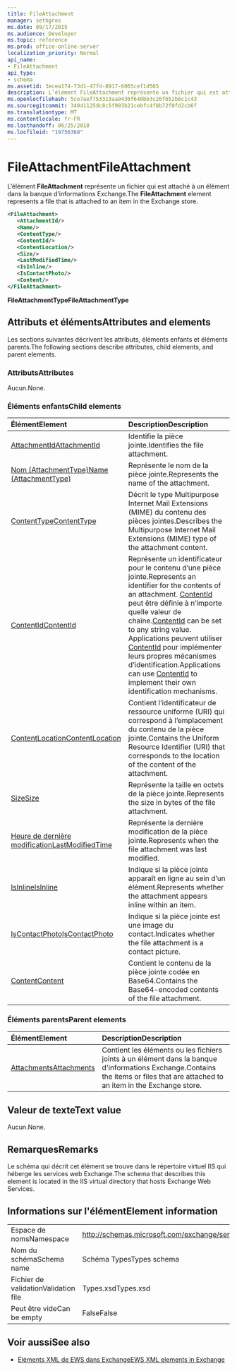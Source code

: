 ```yaml
---
title: FileAttachment
manager: sethgros
ms.date: 09/17/2015
ms.audience: Developer
ms.topic: reference
ms.prod: office-online-server
localization_priority: Normal
api_name:
- FileAttachment
api_type:
- schema
ms.assetid: 3ecea174-73d1-47fd-8917-6065cef1d565
description: L’élément FileAttachment représente un fichier qui est attaché à un élément dans la banque d’informations Exchange.
ms.openlocfilehash: 5ce7aef753313aa9430f640bb3c26f652b8c1c43
ms.sourcegitcommit: 34041125dc8c5f993b21cebfc4f8b72f0fd2cb6f
ms.translationtype: MT
ms.contentlocale: fr-FR
ms.lasthandoff: 06/25/2018
ms.locfileid: "19756368"
---
```

# <a name="fileattachment"></a><span data-ttu-id="d5ad2-103">FileAttachment</span><span class="sxs-lookup"><span data-stu-id="d5ad2-103">FileAttachment</span></span>

<span data-ttu-id="d5ad2-104">L’élément **FileAttachment** représente un fichier qui est attaché à un élément dans la banque d’informations Exchange.</span><span class="sxs-lookup"><span data-stu-id="d5ad2-104">The **FileAttachment** element represents a file that is attached to an item in the Exchange store.</span></span> 
  
```XML
<FileAttachment>
   <AttachmentId/>
   <Name/>
   <ContentType/>
   <ContentId/>
   <ContentLocation/>
   <Size/>
   <LastModifiedTime/>
   <IsInline/>
   <IsContactPhoto/>
   <Content/>
</FileAttachment>
```

 <span data-ttu-id="d5ad2-105">**FileAttachmentType**</span><span class="sxs-lookup"><span data-stu-id="d5ad2-105">**FileAttachmentType**</span></span>
## <a name="attributes-and-elements"></a><span data-ttu-id="d5ad2-106">Attributs et éléments</span><span class="sxs-lookup"><span data-stu-id="d5ad2-106">Attributes and elements</span></span>

<span data-ttu-id="d5ad2-107">Les sections suivantes décrivent les attributs, éléments enfants et éléments parents.</span><span class="sxs-lookup"><span data-stu-id="d5ad2-107">The following sections describe attributes, child elements, and parent elements.</span></span>
  
### <a name="attributes"></a><span data-ttu-id="d5ad2-108">Attributs</span><span class="sxs-lookup"><span data-stu-id="d5ad2-108">Attributes</span></span>

<span data-ttu-id="d5ad2-109">Aucun.</span><span class="sxs-lookup"><span data-stu-id="d5ad2-109">None.</span></span>
  
### <a name="child-elements"></a><span data-ttu-id="d5ad2-110">Éléments enfants</span><span class="sxs-lookup"><span data-stu-id="d5ad2-110">Child elements</span></span>

|<span data-ttu-id="d5ad2-111">**Élément**</span><span class="sxs-lookup"><span data-stu-id="d5ad2-111">**Element**</span></span>|<span data-ttu-id="d5ad2-112">**Description**</span><span class="sxs-lookup"><span data-stu-id="d5ad2-112">**Description**</span></span>|
|:-----|:-----|
|[<span data-ttu-id="d5ad2-113">AttachmentId</span><span class="sxs-lookup"><span data-stu-id="d5ad2-113">AttachmentId</span></span>](attachmentid.md) <br/> |<span data-ttu-id="d5ad2-114">Identifie la pièce jointe.</span><span class="sxs-lookup"><span data-stu-id="d5ad2-114">Identifies the file attachment.</span></span>  <br/> |
|[<span data-ttu-id="d5ad2-115">Nom (AttachmentType)</span><span class="sxs-lookup"><span data-stu-id="d5ad2-115">Name (AttachmentType)</span></span>](name-attachmenttype.md) <br/> |<span data-ttu-id="d5ad2-116">Représente le nom de la pièce jointe.</span><span class="sxs-lookup"><span data-stu-id="d5ad2-116">Represents the name of the attachment.</span></span>  <br/> |
|[<span data-ttu-id="d5ad2-117">ContentType</span><span class="sxs-lookup"><span data-stu-id="d5ad2-117">ContentType</span></span>](contenttype.md) <br/> |<span data-ttu-id="d5ad2-118">Décrit le type Multipurpose Internet Mail Extensions (MIME) du contenu des pièces jointes.</span><span class="sxs-lookup"><span data-stu-id="d5ad2-118">Describes the Multipurpose Internet Mail Extensions (MIME) type of the attachment content.</span></span>  <br/> |
|[<span data-ttu-id="d5ad2-119">ContentId</span><span class="sxs-lookup"><span data-stu-id="d5ad2-119">ContentId</span></span>](contentid.md) <br/> |<span data-ttu-id="d5ad2-120">Représente un identificateur pour le contenu d’une pièce jointe.</span><span class="sxs-lookup"><span data-stu-id="d5ad2-120">Represents an identifier for the contents of an attachment.</span></span> <span data-ttu-id="d5ad2-121">[ContentId](contentid.md) peut être définie à n’importe quelle valeur de chaîne.</span><span class="sxs-lookup"><span data-stu-id="d5ad2-121">[ContentId](contentid.md) can be set to any string value.</span></span> <span data-ttu-id="d5ad2-122">Applications peuvent utiliser [ContentId](contentid.md) pour implémenter leurs propres mécanismes d’identification.</span><span class="sxs-lookup"><span data-stu-id="d5ad2-122">Applications can use [ContentId](contentid.md) to implement their own identification mechanisms.</span></span>  <br/> |
|[<span data-ttu-id="d5ad2-123">ContentLocation</span><span class="sxs-lookup"><span data-stu-id="d5ad2-123">ContentLocation</span></span>](contentlocation.md) <br/> |<span data-ttu-id="d5ad2-124">Contient l’identificateur de ressource uniforme (URI) qui correspond à l’emplacement du contenu de la pièce jointe.</span><span class="sxs-lookup"><span data-stu-id="d5ad2-124">Contains the Uniform Resource Identifier (URI) that corresponds to the location of the content of the attachment.</span></span>  <br/> |
|[<span data-ttu-id="d5ad2-125">Size</span><span class="sxs-lookup"><span data-stu-id="d5ad2-125">Size</span></span>](size.md) <br/> |<span data-ttu-id="d5ad2-126">Représente la taille en octets de la pièce jointe.</span><span class="sxs-lookup"><span data-stu-id="d5ad2-126">Represents the size in bytes of the file attachment.</span></span>  <br/> |
|[<span data-ttu-id="d5ad2-127">Heure de dernière modification</span><span class="sxs-lookup"><span data-stu-id="d5ad2-127">LastModifiedTime</span></span>](lastmodifiedtime.md) <br/> |<span data-ttu-id="d5ad2-128">Représente la dernière modification de la pièce jointe.</span><span class="sxs-lookup"><span data-stu-id="d5ad2-128">Represents when the file attachment was last modified.</span></span>  <br/> |
|[<span data-ttu-id="d5ad2-129">IsInline</span><span class="sxs-lookup"><span data-stu-id="d5ad2-129">IsInline</span></span>](isinline.md) <br/> |<span data-ttu-id="d5ad2-130">Indique si la pièce jointe apparaît en ligne au sein d’un élément.</span><span class="sxs-lookup"><span data-stu-id="d5ad2-130">Represents whether the attachment appears inline within an item.</span></span>  <br/> |
|[<span data-ttu-id="d5ad2-131">IsContactPhoto</span><span class="sxs-lookup"><span data-stu-id="d5ad2-131">IsContactPhoto</span></span>](iscontactphoto.md) <br/> |<span data-ttu-id="d5ad2-132">Indique si la pièce jointe est une image du contact.</span><span class="sxs-lookup"><span data-stu-id="d5ad2-132">Indicates whether the file attachment is a contact picture.</span></span>  <br/> |
|[<span data-ttu-id="d5ad2-133">Content</span><span class="sxs-lookup"><span data-stu-id="d5ad2-133">Content</span></span>](content.md) <br/> |<span data-ttu-id="d5ad2-134">Contient le contenu de la pièce jointe codée en Base64.</span><span class="sxs-lookup"><span data-stu-id="d5ad2-134">Contains the Base64-encoded contents of the file attachment.</span></span>  <br/> |
   
### <a name="parent-elements"></a><span data-ttu-id="d5ad2-135">Éléments parents</span><span class="sxs-lookup"><span data-stu-id="d5ad2-135">Parent elements</span></span>

|<span data-ttu-id="d5ad2-136">**Élément**</span><span class="sxs-lookup"><span data-stu-id="d5ad2-136">**Element**</span></span>|<span data-ttu-id="d5ad2-137">**Description**</span><span class="sxs-lookup"><span data-stu-id="d5ad2-137">**Description**</span></span>|
|:-----|:-----|
|[<span data-ttu-id="d5ad2-138">Attachments</span><span class="sxs-lookup"><span data-stu-id="d5ad2-138">Attachments</span></span>](attachments-ex15websvcsotherref.md) <br/> |<span data-ttu-id="d5ad2-139">Contient les éléments ou les fichiers joints à un élément dans la banque d'informations Exchange.</span><span class="sxs-lookup"><span data-stu-id="d5ad2-139">Contains the items or files that are attached to an item in the Exchange store.</span></span>  <br/> |
   
## <a name="text-value"></a><span data-ttu-id="d5ad2-140">Valeur de texte</span><span class="sxs-lookup"><span data-stu-id="d5ad2-140">Text value</span></span>

<span data-ttu-id="d5ad2-141">Aucun.</span><span class="sxs-lookup"><span data-stu-id="d5ad2-141">None.</span></span>
  
## <a name="remarks"></a><span data-ttu-id="d5ad2-142">Remarques</span><span class="sxs-lookup"><span data-stu-id="d5ad2-142">Remarks</span></span>

<span data-ttu-id="d5ad2-143">Le schéma qui décrit cet élément se trouve dans le répertoire virtuel IIS qui héberge les services web Exchange.</span><span class="sxs-lookup"><span data-stu-id="d5ad2-143">The schema that describes this element is located in the IIS virtual directory that hosts Exchange Web Services.</span></span>
  
## <a name="element-information"></a><span data-ttu-id="d5ad2-144">Informations sur l'élément</span><span class="sxs-lookup"><span data-stu-id="d5ad2-144">Element information</span></span>

|||
|:-----|:-----|
|<span data-ttu-id="d5ad2-145">Espace de noms</span><span class="sxs-lookup"><span data-stu-id="d5ad2-145">Namespace</span></span>  <br/> |http://schemas.microsoft.com/exchange/services/2006/types  <br/> |
|<span data-ttu-id="d5ad2-146">Nom du schéma</span><span class="sxs-lookup"><span data-stu-id="d5ad2-146">Schema name</span></span>  <br/> |<span data-ttu-id="d5ad2-147">Schéma Types</span><span class="sxs-lookup"><span data-stu-id="d5ad2-147">Types schema</span></span>  <br/> |
|<span data-ttu-id="d5ad2-148">Fichier de validation</span><span class="sxs-lookup"><span data-stu-id="d5ad2-148">Validation file</span></span>  <br/> |<span data-ttu-id="d5ad2-149">Types.xsd</span><span class="sxs-lookup"><span data-stu-id="d5ad2-149">Types.xsd</span></span>  <br/> |
|<span data-ttu-id="d5ad2-150">Peut être vide</span><span class="sxs-lookup"><span data-stu-id="d5ad2-150">Can be empty</span></span>  <br/> |<span data-ttu-id="d5ad2-151">False</span><span class="sxs-lookup"><span data-stu-id="d5ad2-151">False</span></span>  <br/> |
   
## <a name="see-also"></a><span data-ttu-id="d5ad2-152">Voir aussi</span><span class="sxs-lookup"><span data-stu-id="d5ad2-152">See also</span></span>



- [<span data-ttu-id="d5ad2-153">Éléments XML de EWS dans Exchange</span><span class="sxs-lookup"><span data-stu-id="d5ad2-153">EWS XML elements in Exchange</span></span>](ews-xml-elements-in-exchange.md)


